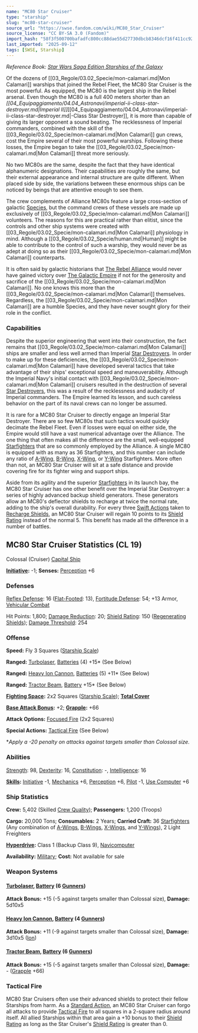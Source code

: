```yaml
---
name: "MC80 Star Cruiser"
type: "starship"
slug: "mc80-star-cruiser"
source_url: "https://swse.fandom.com/wiki/MC80_Star_Cruiser"
source_license: "CC BY-SA 3.0 (Fandom)"
import_hash: "58f3f500700bafadfc800cc88dae55d27730dbcb8346dcf16f411cc92554ab7f"
last_imported: "2025-09-12"
tags: [SWSE, Starship]
---
```

*Reference Book: [Star Wars Saga Edition Starships of the Galaxy](https://swse.fandom.com/wiki/Star_Wars_Saga_Edition_Starships_of_the_Galaxy)*

Of the dozens of [[03_Regole/03.02_Specie/mon-calamari.md|Mon Calamari]] warships that joined the Rebel Fleet, the MC80 Star Cruiser is the most powerful. As equipped, the MC80 is the largest ship in the Rebel arsenal. Even though the MC80 is a full 400 meters shorter than an *[[04_Equipaggiamento/04.04_Astronavi/imperial-ii-class-star-destroyer.md|Imperial II]]*[[04_Equipaggiamento/04.04_Astronavi/imperial-ii-class-star-destroyer.md|-Class Star Destroyer]], it is more than capable of giving its larger opponent a sound beating. The recklessness of Imperial commanders, combined with the skill of the [[03_Regole/03.02_Specie/mon-calamari.md|Mon Calamari]] gun crews, cost the Empire several of their most powerful warships. Following these losses, the Empire began to take the [[03_Regole/03.02_Specie/mon-calamari.md|Mon Calamari]] threat more seriously.

No two MC80s are the same, despite the fact that they have identical alphanumeric designations. Their capabilities are roughly the same, but their external appearance and internal structure are quite different. When placed side by side, the variations between these enormous ships can be noticed by beings that are attentive enough to see them.

The crew complements of Alliance MC80s feature a large cross-section of galactic [Species](https://swse.fandom.com/wiki/Species), but the command crews of these vessels are made up exclusively of [[03_Regole/03.02_Specie/mon-calamari.md|Mon Calamari]] volunteers. The reasons for this are practical rather than elitist, since the controls and other ship systems were created with [[03_Regole/03.02_Specie/mon-calamari.md|Mon Calamari]] physiology in mind. Although a [[03_Regole/03.02_Specie/human.md|Human]] might be able to contribute to the control of such a warship, they would never be as adept at doing so as their [[03_Regole/03.02_Specie/mon-calamari.md|Mon Calamari]] counterparts.

It is often said by galactic historians that [The Rebel Alliance](https://swse.fandom.com/wiki/The_Rebel_Alliance) would never have gained victory over [The Galactic Empire](https://swse.fandom.com/wiki/The_Galactic_Empire) if not for the generosity and sacrifice of the [[03_Regole/03.02_Specie/mon-calamari.md|Mon Calamari]]. No one knows this more than the [[03_Regole/03.02_Specie/mon-calamari.md|Mon Calamari]] themselves. Regardless, the [[03_Regole/03.02_Specie/mon-calamari.md|Mon Calamari]] are a humble Species, and they have never sought glory for their role in the conflict.

### Capabilities
Despite the superior engineering that went into their construction, the fact remains that [[03_Regole/03.02_Specie/mon-calamari.md|Mon Calamari]] ships are smaller and less well armed than Imperial [Star Destroyers](https://swse.fandom.com/wiki/Star_Destroyers). In order to make up for these deficiencies, the [[03_Regole/03.02_Specie/mon-calamari.md|Mon Calamari]] have developed several tactics that take advantage of their ships' exceptional speed and maneuverability. Although the Imperial Navy's initial contact with [[03_Regole/03.02_Specie/mon-calamari.md|Mon Calamari]] cruisers resulted in the destruction of several [Star Destroyers](https://swse.fandom.com/wiki/Star_Destroyers), this was a result of the recklessness and audacity of Imperial commanders. The Empire learned its lesson, and such careless behavior on the part of its naval crews can no longer be assumed.

It is rare for a MC80 Star Cruiser to directly engage an Imperial Star Destroyer. There are so few MC80s that such tactics would quickly decimate the Rebel Fleet. Even if losses were equal on either side, the Empire would still have a vast numerical advantage over the Alliance. The one thing that often makes all the difference are the small, well-equipped [Starfighters](https://swse.fandom.com/wiki/Starfighters) that are so commonly employed by the Alliance. A single MC80 is equipped with as many as 36 Starfighters, and this number can include any ratio of [A-Wing](https://swse.fandom.com/wiki/A-Wing), [B-Wing](https://swse.fandom.com/wiki/B-Wing), [X-Wing](https://swse.fandom.com/wiki/X-Wing), or [Y-Wing](https://swse.fandom.com/wiki/Y-Wing) Starfighters. More often than not, an MC80 Star Cruiser will sit at a safe distance and provide covering fire for its fighter wing and support ships.

Aside from its agility and the superior [Starfighters](https://swse.fandom.com/wiki/Starfighters) in its launch bay, the MC80 Star Cruiser has one other benefit over the Imperial Star Destroyer: a series of highly advanced backup shield generators. These generators allow an MC80's deflector shields to recharge at twice the normal rate, adding to the ship's overall durability. For every three [Swift Actions](https://swse.fandom.com/wiki/Swift_Actions) taken to [Recharge Shields](https://swse.fandom.com/wiki/Recharge_Shields), an MC80 Star Cruiser will regain 10 points to its [Shield Rating](https://swse.fandom.com/wiki/Shield_Rating) instead of the normal 5. This benefit has made all the difference in a number of battles.

## MC80 Star Cruiser Statistics (CL 19)
Colossal (Cruiser) [Capital Ship](https://swse.fandom.com/wiki/Capital_Ship)

**[Initiative](https://swse.fandom.com/wiki/Initiative):** -1; **Senses:** [Perception](https://swse.fandom.com/wiki/Perception) +6
### Defenses
[Reflex Defense](https://swse.fandom.com/wiki/Reflex_Defense_(Vehicles)): 16 ([Flat-Footed](https://swse.fandom.com/wiki/Flat-Footed): 13), [Fortitude Defense](https://swse.fandom.com/wiki/Fortitude_Defense_(Vehicles)): 54; +13 Armor, [Vehicular Combat](https://swse.fandom.com/wiki/Vehicular_Combat)

Hit Points: 1,800; [Damage Reduction](https://swse.fandom.com/wiki/Damage_Reduction): 20; [Shield Rating](https://swse.fandom.com/wiki/Shield_Rating): 150 ([Regenerating Shields](https://swse.fandom.com/wiki/Regenerating_Shields)); [Damage Threshold](https://swse.fandom.com/wiki/Damage_Threshold_(Vehicles)): 254
### Offense
**Speed:** Fly 3 Squares ([Starship Scale](https://swse.fandom.com/wiki/Starship_Scale))

**Ranged:** [Turbolaser](https://swse.fandom.com/wiki/Turbolaser), [Batteries](https://swse.fandom.com/wiki/Weapon_Batteries) (4) +15* (See Below)

**Ranged:** [Heavy Ion Cannon](https://swse.fandom.com/wiki/Heavy_Ion_Cannon), [Batteries](https://swse.fandom.com/wiki/Weapon_Batteries) (5) +11* (See Below)

**Ranged:** [Tractor Beam](https://swse.fandom.com/wiki/Tractor_Beam), [Battery](https://swse.fandom.com/wiki/Battery) +15* (See Below)

**[Fighting Space](https://swse.fandom.com/wiki/Fighting_Space):** 2x2 Squares ([Starship Scale](https://swse.fandom.com/wiki/Starship_Scale)); **[Total Cover](https://swse.fandom.com/wiki/Total_Cover)**

**[Base Attack Bonus](https://swse.fandom.com/wiki/Base_Attack_Bonus):** +2; **[Grapple](https://swse.fandom.com/wiki/Grapple):** +66

**Attack Options:** [Focused Fire](https://swse.fandom.com/wiki/Focused_Fire) (2x2 Squares)

**Special Actions:** [Tactical Fire](https://swse.fandom.com/wiki/Tactical_Fire) (See Below)

**Apply a -20 penalty on attacks against targets smaller than Colossal size.*
### Abilities
[Strength](https://swse.fandom.com/wiki/Strength): 98, [Dexterity](https://swse.fandom.com/wiki/Dexterity): 16, [Constitution](https://swse.fandom.com/wiki/Constitution): -, [Intelligence](https://swse.fandom.com/wiki/Intelligence): 16

**[Skills](https://swse.fandom.com/wiki/Skills):** [Initiative](https://swse.fandom.com/wiki/Initiative) -1, [Mechanics](https://swse.fandom.com/wiki/Mechanics) +6, [Perception](https://swse.fandom.com/wiki/Perception) +6, [Pilot](https://swse.fandom.com/wiki/Pilot) -1, [Use Computer](https://swse.fandom.com/wiki/Use_Computer) +6
### Ship Statistics
**Crew:** 5,402 (Skilled [Crew Quality](https://swse.fandom.com/wiki/Crew_Quality)); **Passengers:** 1,200 (Troops)

**Cargo:** 20,000 Tons; **Consumables:** 2 Years; **Carried Craft:** 36 [Starfighters](https://swse.fandom.com/wiki/Starfighters) (Any combination of [A-Wings](https://swse.fandom.com/wiki/A-Wings), [B-Wings](https://swse.fandom.com/wiki/B-Wings), [X-Wings](https://swse.fandom.com/wiki/X-Wings), and [Y-Wings](https://swse.fandom.com/wiki/Y-Wings)), 2 Light Freighters

**[Hyperdrive](https://swse.fandom.com/wiki/Hyperdrive):** Class 1 (Backup Class 9), [Navicomputer](https://swse.fandom.com/wiki/Navicomputer)

**Availability:** [Military](https://swse.fandom.com/wiki/Military); **Cost:** Not available for sale
### Weapon Systems
#### **[Turbolaser](https://swse.fandom.com/wiki/Turbolaser), [Battery](https://swse.fandom.com/wiki/Weapon_Batteries) (6 [Gunners](https://swse.fandom.com/wiki/Gunners))**
**Attack Bonus:** +15 (-5 against targets smaller than Colossal size), **Damage:** 5d10x5

#### **[Heavy Ion Cannon](https://swse.fandom.com/wiki/Heavy_Ion_Cannon), [Battery](https://swse.fandom.com/wiki/Weapon_Batteries) (4 [Gunners](https://swse.fandom.com/wiki/Gunners))**
**Attack Bonus:** +11 (-9 against targets smaller than Colossal size), **Damage:** 3d10x5 ([Ion](https://swse.fandom.com/wiki/Ion))

#### **[Tractor Beam](https://swse.fandom.com/wiki/Tractor_Beam), [Battery](https://swse.fandom.com/wiki/Weapon_Batteries) (6 [Gunners](https://swse.fandom.com/wiki/Gunners))**
**Attack Bonus:** +15 (-5 against targets smaller than Colossal size), **Damage:** - ([Grapple](https://swse.fandom.com/wiki/Grapple) +66)
### Tactical Fire
MC80 Star Cruisers often use their advanced shields to protect their fellow Starships from harm. As a [Standard Action](https://swse.fandom.com/wiki/Standard_Action), an MC80 Star Cruiser can forgo all attacks to provide [Tactical Fire](https://swse.fandom.com/wiki/Tactical_Fire) to all squares in a 2-square radius around itself. All allied Starships within that area gain a +10 bonus to their [Shield Rating](https://swse.fandom.com/wiki/Shield_Rating) as long as the Star Cruiser's [Shield Rating](https://swse.fandom.com/wiki/Shield_Rating) is greater than 0.